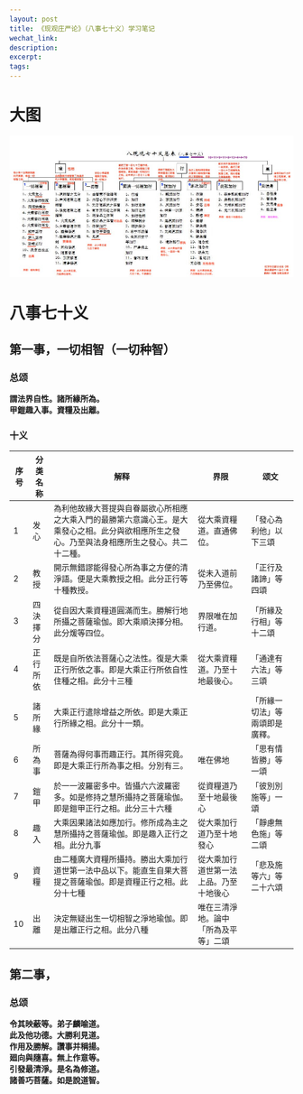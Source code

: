 ```yaml
---
layout: post
title: 《现观庄严论》（八事七十义）学习笔记
wechat_link: 
description: 
excerpt: 
tags:
---
```


# 大图

![《现观庄严论》（八事七十义）](../images/xianguan-8-70.jpeg)

# 八事七十义

## 第一事，一切相智（一切种智）

### 总颂

**謂法界自性。諸所緣所為。<br>
甲鎧趣入事。資糧及出離。**

### 十义

| 序号| 分类名称 | 解释 | 界限| 颂文|
|-|-|------|----|--|
|1| 发心 | 為利他故緣大菩提與自眷屬欲心所相應之大乘入門的最勝第六意識心王。是大乘發心之相。此分與欲相應所生之發心。乃至與法身相應所生之發心。共二十二種。| 從大乘資糧道。直通佛位。|「發心為利他」以下三頌|
|2| 教授 | 開示無錯謬能得發心所為事之方便的清淨語。便是大乘教授之相。此分正行等十種教授。| 從未入道前乃至佛位。|「正行及諸諦」等四頌|
|3|四決擇分|從自因大乘資糧道圓滿而生。勝解行地所攝之菩薩瑜伽。即大乘順決擇分相。此分煖等四位。|界限唯在加行道。|「所緣及行相」等十二頌|
|4|正行所依|既是自所依法菩薩心之法性。復是大乘正行所依之事。即是大乘正行所依自性住種之相。此分十三種|從大乘資糧道。乃至十地最後心。| 「通達有六法」等三頌|
|5|諸所緣|大乘正行遣除增益之所依。即是大乘正行所緣之相。此分十一類。||「所緣一切法」等兩頌即是廣釋。|
|6|所為事|菩薩為得何事而趣正行。其所得究竟。即是大乘正行所為事之相。分別有三。|唯在佛地|「思有情皆勝」等一頌|
|7|鎧甲|於一一波羅密多中。皆攝六六波羅密多。如是修持之慧所攝持之菩薩瑜伽。即是鎧甲正行之相。此分三十六種|從資糧道乃至十地最後心|「彼別別施等」一頌|
|8|趣入|大乘因果諸法如應加行。修所成為主之慧所攝持之菩薩瑜伽。即是趣入正行之相。此分九事|從大乘加行道乃至十地發心|「靜慮無色施」等二頌|
|9|資糧|由二種廣大資糧所攝持。勝出大乘加行道世第一法中品以下。能直生自果大菩提之菩薩瑜伽。即是資糧正行之相。此分十七種|從大乘加行道世第一法上品。乃至十地後心|「悲及施等六」等二十六頌|
|10| 出離|決定無疑出生一切相智之淨地瑜伽。即是出離正行之相。此分八種|唯在三清淨地。論中「所為及平等」二頌|


## 第二事，

### 总颂

**令其映蔽等。弟子麟喻道。<br>
此及他功德。大勝利見道。<br>
作用及勝解。讚事并稱揚。<br>
廻向與隨喜。無上作意等。<br>
引發最清淨。是名為修道。<br>
諸善巧菩薩。如是說道智。**

